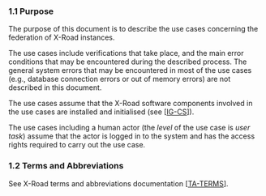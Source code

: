 ### 1.1 Purpose

The purpose of this document is to describe the use cases concerning the
federation of X-Road instances.

The use cases include verifications that take place, and the main error
conditions that may be encountered during the described process. The
general system errors that may be encountered in most of the use cases
(e.g., database connection errors or out of memory errors) are not
described in this document.

The use cases assume that the X-Road software components involved in the
use cases are installed and initialised (see \[[IG-CS](#Ref_IG-CS)\]).

The use cases including a human actor (the *level* of the use case is
*user task*) assume that the actor is logged in to the system and has
the access rights required to carry out the use case.

### 1.2 Terms and Abbreviations

See X-Road terms and abbreviations documentation \[[TA-TERMS](#Ref_TERMS)\].
